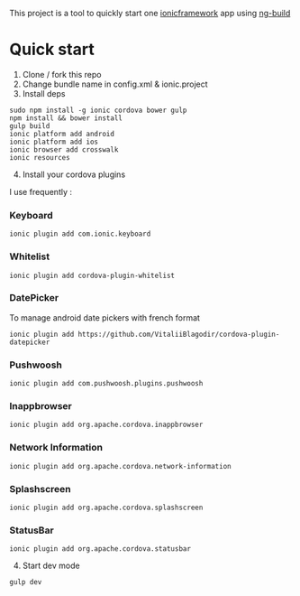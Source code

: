This project is a tool to quickly start one [ionicframework](http://ionicframework.com/) app using [ng-build](https://github.com/izeau/ng-build)

# Quick start

1. Clone / fork this repo
2. Change bundle name in config.xml & ionic.project
3. Install deps

````
sudo npm install -g ionic cordova bower gulp
npm install && bower install
gulp build
ionic platform add android
ionic platform add ios
ionic browser add crosswalk
ionic resources
````

4. Install your cordova plugins

I use frequently :

### Keyboard

``````
ionic plugin add com.ionic.keyboard
``````

### Whitelist

`````
ionic plugin add cordova-plugin-whitelist
`````

### DatePicker

To manage android date pickers with french format

``````
ionic plugin add https://github.com/VitaliiBlagodir/cordova-plugin-datepicker
``````

### Pushwoosh

``````
ionic plugin add com.pushwoosh.plugins.pushwoosh
``````

### Inappbrowser

``````
ionic plugin add org.apache.cordova.inappbrowser
``````

### Network Information

``````
ionic plugin add org.apache.cordova.network-information
``````

### Splashscreen

``````
ionic plugin add org.apache.cordova.splashscreen
``````

### StatusBar

``````
ionic plugin add org.apache.cordova.statusbar
``````

4. Start dev mode

````
gulp dev
````
